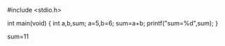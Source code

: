 #include <stdio.h>

int main(void)
{
  int a,b,sum;
  a=5,b=6;
  sum=a+b;
  printf("sum=%d",sum);
}
   
  sum=11
  
  